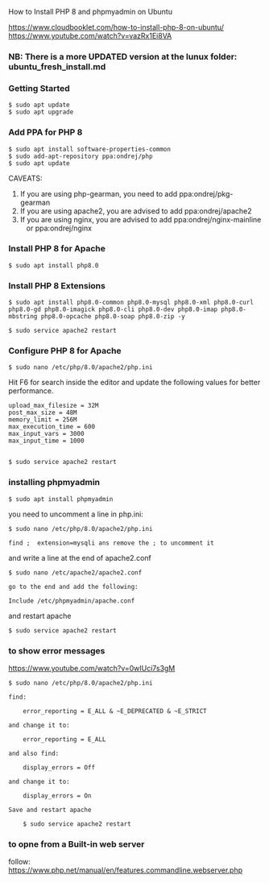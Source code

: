 How to Install PHP 8 and phpmyadmin on Ubuntu

https://www.cloudbooklet.com/how-to-install-php-8-on-ubuntu/
https://www.youtube.com/watch?v=vazRx1Ei8VA

### NB: There is a more UPDATED version at the lunux folder: ubuntu_fresh_install.md

### Getting Started

    $ sudo apt update
    $ sudo apt upgrade


### Add PPA for PHP 8
    $ sudo apt install software-properties-common
    $ sudo add-apt-repository ppa:ondrej/php
    $ sudo apt update

CAVEATS:
1. If you are using php-gearman, you need to add ppa:ondrej/pkg-gearman
2. If you are using apache2, you are advised to add ppa:ondrej/apache2
3. If you are using nginx, you are advised to add ppa:ondrej/nginx-mainline
   or ppa:ondrej/nginx


### Install PHP 8 for Apache

    $ sudo apt install php8.0

### Install PHP 8 Extensions

    $ sudo apt install php8.0-common php8.0-mysql php8.0-xml php8.0-curl php8.0-gd php8.0-imagick php8.0-cli php8.0-dev php8.0-imap php8.0-mbstring php8.0-opcache php8.0-soap php8.0-zip -y

    $ sudo service apache2 restart

### Configure PHP 8 for Apache

    $ sudo nano /etc/php/8.0/apache2/php.ini

Hit F6 for search inside the editor and update the following values for better performance.

    upload_max_filesize = 32M 
    post_max_size = 48M 
    memory_limit = 256M 
    max_execution_time = 600 
    max_input_vars = 3000 
    max_input_time = 1000


    $ sudo service apache2 restart


### installing phpmyadmin

    $ sudo apt install phpmyadmin


you need to uncomment a line in php.ini:

    $ sudo nano /etc/php/8.0/apache2/php.ini

    find ;  extension=mysqli ans remove the ; to uncomment it

and write a line at the end of apache2.conf

    $ sudo nano /etc/apache2/apache2.conf 

    go to the end and add the following:

    Include /etc/phpmyadmin/apache.conf

and restart apache

    $ sudo service apache2 restart


### to show error messages

https://www.youtube.com/watch?v=0wIUci7s3gM

    $ sudo nano /etc/php/8.0/apache2/php.ini

    find:

        error_reporting = E_ALL & ~E_DEPRECATED & ~E_STRICT

    and change it to:
    
        error_reporting = E_ALL 

    and also find:

        display_errors = Off

    and change it to:

        display_errors = On

    Save and restart apache

        $ sudo service apache2 restart



### to opne from a Built-in web server
follow:
https://www.php.net/manual/en/features.commandline.webserver.php